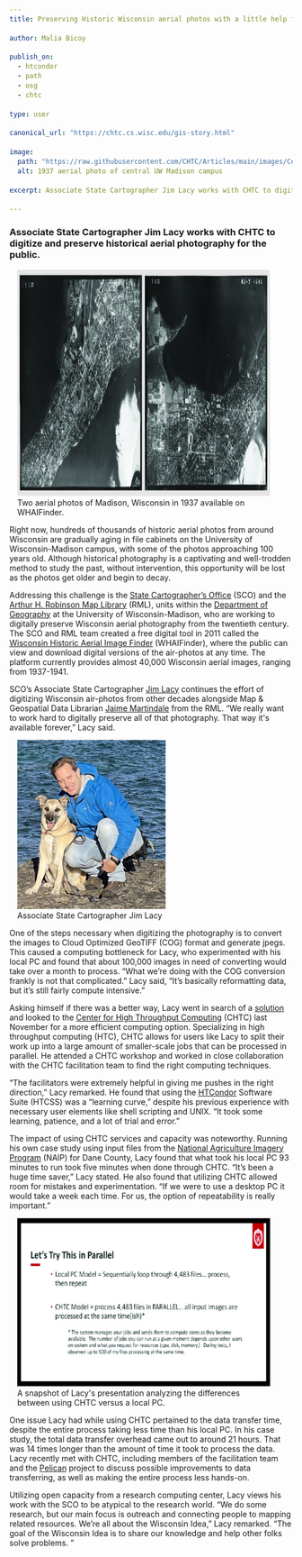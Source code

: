 ```yaml
---
title: Preserving Historic Wisconsin aerial photos with a little help from  CHTC

author: Malia Bicoy

publish_on:
  - htcondor
  - path
  - osg
  - chtc
  
type: user 

canonical_url: "https://chtc.cs.wisc.edu/gis-story.html"

image:
  path: "https://raw.githubusercontent.com/CHTC/Articles/main/images/Central-Campus-Madison.jpg"
  alt: 1937 aerial photo of central UW Madison campus
  
excerpt: Associate State Cartographer Jim Lacy works with CHTC to digitize and preserve historical aerial photography for the public.

---
```

### Associate State Cartographer Jim Lacy works with CHTC to digitize and preserve historical aerial photography for the public.

<figure class="figure float-end" style="margin-left: 1em">
  <img src='https://raw.githubusercontent.com/CHTC/Articles/main/images/sidebyside.jpg' height="402" width="1000" class="figure-img img-fluid rounded" alt="Two aerial photos of Madison, Wisconsin in 1937 available on WHAIFinder.">
  <figcaption class="figure-caption">Two aerial photos of Madison, Wisconsin in 1937 available on WHAIFinder.<br/></figcaption>
</figure>

Right now, hundreds of thousands of historic aerial photos from around Wisconsin are gradually aging in file cabinets on the University of Wisconsin-Madison campus, with some of the photos approaching 100 years old. Although historical photography is a captivating and well-trodden method to study the past, without intervention, this opportunity will be lost as the photos get older and begin to decay.

Addressing this challenge is the [State Cartographer’s Office](https://www.sco.wisc.edu/) (SCO) and the [Arthur H. Robinson Map Library](https://geography.wisc.edu/maplibrary/) (RML), units within the [Department of Geography](https://geography.wisc.edu/) at the University of Wisconsin-Madison, who are working to digitally preserve Wisconsin aerial photography from the twentieth century. The SCO and RML team created a free digital tool in 2011 called the [Wisconsin Historic Aerial Image Finder](https://maps.sco.wisc.edu/WHAIFinder/) (WHAIFinder), where the public can view and download digital versions of the air-photos at any time. The platform currently provides almost 40,000 Wisconsin aerial images, ranging from 1937-1941.

SCO’s Associate State Cartographer [Jim Lacy](https://www.sco.wisc.edu/staff/jim-lacy/) continues the effort of digitizing Wisconsin air-photos from other decades alongside Map & Geospatial Data Librarian [Jaime Martindale](https://geography.wisc.edu/maplibrary/staff/) from the RML. “We really want to work hard to digitally preserve all of that photography. That way it's available forever,” Lacy said.

<figure class="figure float-end" style="margin-left: 1em">
  <img src='https://raw.githubusercontent.com/CHTC/Articles/main/images/Lacy-portrait.jpeg' height="300" width="264" class="figure-img img-fluid rounded" alt="Associate State Cartographer Jim Lacy">
  <figcaption class="figure-caption">Associate State Cartographer Jim Lacy<br/></figcaption>
</figure>

One of the steps necessary when digitizing the photography is to convert the images to Cloud Optimized GeoTIFF (COG) format and generate jpegs. This caused a computing bottleneck for Lacy, who experimented with his local PC and found that about 100,000 images in need of converting would take over a month to process. “What we’re doing with the COG conversion frankly is not that complicated.” Lacy said, “It’s basically reformatting data, but it’s still fairly compute intensive.”

Asking himself if there was a better way, Lacy went in search of a [solution](https://www.linkedin.com/feed/update/urn:li:activity:7143673958825885696/) and looked to the [Center for High Throughput Computing](https://chtc.cs.wisc.edu/) (CHTC) last November for a more efficient computing option. Specializing in high throughput computing (HTC), CHTC allows for users like Lacy to split their work up into a large amount of smaller-scale jobs that can be processed in parallel. He attended a CHTC workshop and worked in close collaboration with the CHTC facilitation team to find the right computing techniques.

“The facilitators were extremely helpful in giving me pushes in the right direction,” Lacy remarked. He found that using the [HTCondor](https://htcondor.org/) Software Suite (HTCSS) was a “learning curve,” despite his previous experience with necessary user elements like shell scripting and UNIX. “It took some learning, patience, and a lot of trial and error.”

The impact of using CHTC services and capacity was noteworthy. Running his own case study using input files from the [National Agriculture Imagery Program](https://naip-usdaonline.hub.arcgis.com/) (NAIP) for Dane County, Lacy found that what took his local PC 93 minutes to run took five minutes when done through CHTC. “It’s been a huge time saver,” Lacy stated. He also found that utilizing CHTC allowed room for mistakes and experimentation. “If we were to use a desktop PC it would take a week each time. For us, the option of repeatability is really important.”

<figure class="figure float-end" style="margin-left: 1em">
  <img src='https://raw.githubusercontent.com/CHTC/Articles/main/images/lacysnapshot.jpg' height="299" width="556" class="figure-img img-fluid rounded" alt="A snapshot of Lacy's presentation analyzing the differences between using CHTC versus a local PC.">
  <figcaption class="figure-caption">A snapshot of Lacy's presentation analyzing the differences between using CHTC versus a local PC.<br/></figcaption>
</figure>

One issue Lacy had while using CHTC pertained to the data transfer time, despite the entire process taking less time than his local PC. In his case study, the total data transfer overhead came out to around 21 hours. That was 14 times longer than the amount of time it took to process the data. Lacy recently met with CHTC, including members of the facilitation team and the [Pelican](https://pelicanplatform.org/) project to discuss possible improvements to data transferring, as well as making the entire process less hands-on.

Utilizing open capacity from a research computing center, Lacy views his work with the SCO to be atypical to the research world. “We do some research, but our main focus is outreach and connecting people to mapping related resources. We’re all about the Wisconsin Idea,” Lacy remarked. “The goal of the Wisconsin Idea is to share our knowledge and help other folks solve problems. ”
